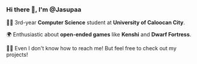 ### Hi there 👋, I'm @Jasupaa

👨‍💻 3rd-year **Computer Science** student at **University of Caloocan City**.

🌍 Enthusiastic about **open-ended games** like **Kenshi** and **Dwarf Fortress**.

🤷‍♂️ Even I don't know how to reach me! But feel free to check out my projects!
